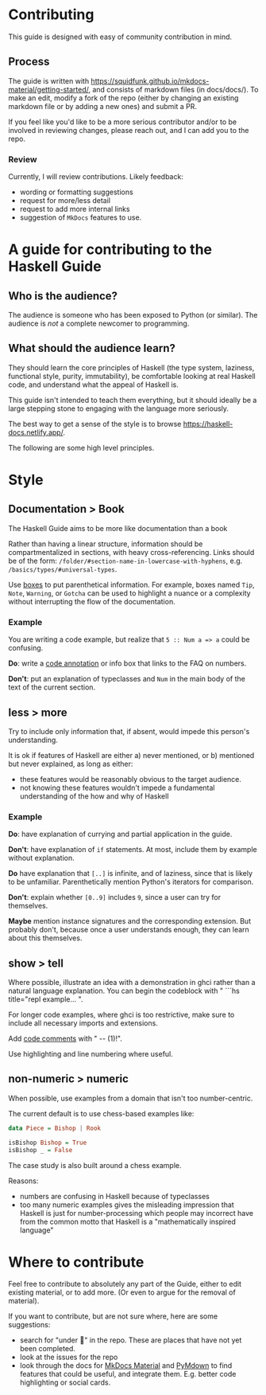 # Contributing

This guide is designed with easy of community contribution in mind.

## Process

The guide is written with https://squidfunk.github.io/mkdocs-material/getting-started/, and consists of markdown files (in docs/docs/). To make an edit, modify a fork of the repo (either by changing an existing markdown file or by adding a new ones) and submit a PR.

If you feel like you'd like to be a more serious contributor and/or to be involved in reviewing changes, please reach out, and I can add you to the repo.

### Review

Currently, I will review contributions. Likely feedback:

- wording or formatting suggestions
- request for more/less detail
- request to add more internal links
- suggestion of `MkDocs` features to use.


# A guide for contributing to the Haskell Guide

## Who is the audience? 

The audience is someone who has been exposed to Python (or similar). The audience is *not* a complete newcomer to programming.

## What should the audience learn?

They should learn the core principles of Haskell (the type system, laziness, functional style, purity, immutability), be comfortable looking at real Haskell code, and understand what the appeal of Haskell is.

This guide isn't intended to teach them everything, but it should ideally be a large stepping stone to engaging with the language more seriously.

The best way to get a sense of the style is to browse https://haskell-docs.netlify.app/.  

The following are some high level principles.

# Style

## Documentation > Book

The Haskell Guide aims to be more like documentation than a book

Rather than having a linear structure, information should be compartmentalized in sections, with heavy cross-referencing. Links should be of the form: `/folder/#section-name-in-lowercase-with-hyphens`, e.g. `/basics/types/#universal-types`.

Use [boxes](https://squidfunk.github.io/mkdocs-material/reference/admonitions/) to put parenthetical information. For example, boxes named `Tip`, `Note`, `Warning`, or `Gotcha` can be used to highlight a nuance or a complexity without interrupting the flow of the documentation.

### Example

You are writing a code example, but realize that `5 :: Num a => a` could be confusing.

**Do**: write a [code annotation](https://squidfunk.github.io/mkdocs-material/reference/code-blocks/#adding-annotations) or info box that links to the FAQ on numbers.

**Don't**: put an explanation of typeclasses and `Num` in the main body of the text of the current section.

## less > more

Try to include only information that, if absent, would impede this person's understanding. 

It is ok if features of Haskell are either a) never mentioned, or b) mentioned but never explained, as long as either:

- these features would be reasonably obvious to the target audience.
- not knowing these features wouldn't impede a fundamental understanding of the how and why of Haskell


### Example

**Do**: have explanation of currying and partial application in the guide.

**Don't**: have explanation of `if` statements. At most, include them by example without explanation.

**Do** have explanation that `[..]` is infinite, and of laziness, since that is likely to be unfamiliar. Parenthetically mention Python's iterators for comparison.

**Don't**: explain whether `[0..9]` includes `9`, since a user can try for themselves. 

**Maybe** mention instance signatures and the corresponding extension. But probably don't, because once a user understands enough, they can learn about this themselves.

## show > tell

Where possible, illustrate an idea with a demonstration in ghci rather than a natural language explanation. You can begin the codeblock with " ```hs title="repl example... ". 

For longer code examples, where ghci is too restrictive, make sure to include all necessary imports and extensions. 

Add [code comments](https://squidfunk.github.io/mkdocs-material/reference/code-blocks/#adding-annotations) with " -- (1)!".

Use highlighting and line numbering where useful.


## non-numeric > numeric

When possible, use examples from a domain that isn't too number-centric.

The current default is to use chess-based examples like:

```hs
data Piece = Bishop | Rook

isBishop Bishop = True
isBishop _ = False
```

The case study is also built around a chess example.



Reasons:

- numbers are confusing in Haskell because of typeclasses
- too many numeric examples gives the misleading impression that Haskell is just for number-processing which people may incorrect have from the common motto that Haskell is a "mathematically inspired language"



# Where to contribute

Feel free to contribute to absolutely any part of the Guide, either to edit existing material, or to add more. (Or even to argue for the removal of material).

If you want to contribute, but are not sure where, here are some suggestions:

- search for "under :construction:" in the repo. These are places that have not yet been completed.
- look at the issues for the repo
- look through the docs for [MkDocs Material](https://squidfunk.github.io/mkdocs-material/) and [PyMdown](https://facelessuser.github.io/pymdown-extensions/) to find features that could be useful, and integrate them. E.g. better code highlighting or social cards.

